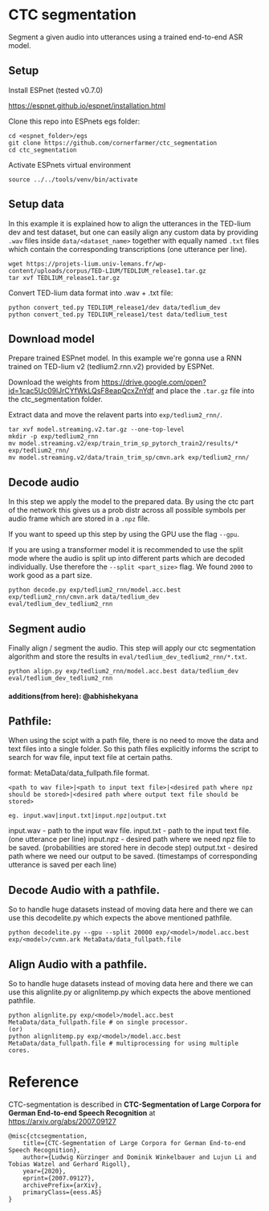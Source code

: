 # CTC segmentation

Segment a given audio into utterances using a trained end-to-end ASR model.

## Setup

Install ESPnet (tested v0.7.0)

https://espnet.github.io/espnet/installation.html

Clone this repo into ESPnets egs folder:

```
cd <espnet_folder>/egs
git clone https://github.com/cornerfarmer/ctc_segmentation
cd ctc_segmentation
```

Activate ESPnets virtual environment

```
source ../../tools/venv/bin/activate
```

## Setup data

In this example it is explained how to align the utterances in the TED-lium dev and test dataset, but one can easily align any custom data by providing `.wav` files inside `data/<dataset_name>` together with equally named `.txt` files which contain the corresponding transcriptions (one utterance per line).

```
wget https://projets-lium.univ-lemans.fr/wp-content/uploads/corpus/TED-LIUM/TEDLIUM_release1.tar.gz
tar xvf TEDLIUM_release1.tar.gz
```

Convert TED-lium data format into .wav + .txt file:

```
python convert_ted.py TEDLIUM_release1/dev data/tedlium_dev
python convert_ted.py TEDLIUM_release1/test data/tedlium_test
```

## Download model

Prepare trained ESPnet model. In this example we're gonna use a RNN trained on TED-lium v2 (tedlium2.rnn.v2) provided by ESPNet.

Download the weights from https://drive.google.com/open?id=1cac5Uc09lJrCYfWkLQsF8eapQcxZnYdf and place the `.tar.gz` file into the ctc_segmentation folder.

Extract data and move the relavent parts into `exp/tedlium2_rnn/`. 

```
tar xvf model.streaming.v2.tar.gz --one-top-level
mkdir -p exp/tedlium2_rnn
mv model.streaming.v2/exp/train_trim_sp_pytorch_train2/results/* exp/tedlium2_rnn/
mv model.streaming.v2/data/train_trim_sp/cmvn.ark exp/tedlium2_rnn/
```

## Decode audio

In this step we apply the model to the prepared data. By using the ctc part of the network this gives us a prob distr across all possible symbols per audio frame which are stored in a `.npz` file.

If you want to speed up this step by using the GPU use the flag `--gpu`.

If you are using a transformer model it is recommended to use the split mode where the audio is split up into different parts which are decoded individually.
Use therefore the `--split <part_size>` flag. We found `2000` to work good as a part size.

```
python decode.py exp/tedlium2_rnn/model.acc.best exp/tedlium2_rnn/cmvn.ark data/tedlium_dev eval/tedlium_dev_tedlium2_rnn
```


## Segment audio

Finally align / segment the audio. This step will apply our ctc segmentation algorithm and store the results in `eval/tedlium_dev_tedlium2_rnn/*.txt`.

```
python align.py exp/tedlium2_rnn/model.acc.best data/tedlium_dev eval/tedlium_dev_tedlium2_rnn
```
#### additions(from here): @abhishekyana

## Pathfile:

When using the scipt with a path file, there is no need to move the data and text files into a single folder. So this path files explicitly informs the script to search for wav file, input text file at certain paths.

format: MetaData/data_fullpath.file format. 
```
<path to wav file>|<path to input text file>|<desired path where npz should be stored>|<desired path where output text file should be stored>

eg. input.wav|input.txt|input.npz|output.txt
```
input.wav - path to the input wav file. 
input.txt - path to the input text file. (one utterance per line)
input.npz - desired path where we need npz file to be saved. (probabilities are stored here in decode step)
output.txt - desired path where we need our output to be saved. (timestamps of corresponding utterance is saved per each line)

## Decode Audio with a pathfile. 

So to handle huge datasets instead of moving data here and there we can use this decodelite.py which expects the above mentioned pathfile. 
```
python decodelite.py --gpu --split 20000 exp/<model>/model.acc.best exp/<model>/cvmn.ark MetaData/data_fullpath.file
```

## Align Audio with a pathfile. 

So to handle huge datasets instead of moving data here and there we can use this alignlite.py or alignlitemp.py which expects the above mentioned pathfile. 
```
python alignlite.py exp/<model>/model.acc.best MetaData/data_fullpath.file # on single processor.
(or)
python alignlitemp.py exp/<model>/model.acc.best MetaData/data_fullpath.file # multiprocessing for using multiple cores. 
```


# Reference

CTC-segmentation is described in **CTC-Segmentation of Large Corpora for German End-to-end Speech Recognition** at https://arxiv.org/abs/2007.09127 

```
@misc{ctcsegmentation,
    title={CTC-Segmentation of Large Corpora for German End-to-end Speech Recognition},
    author={Ludwig Kürzinger and Dominik Winkelbauer and Lujun Li and Tobias Watzel and Gerhard Rigoll},
    year={2020},
    eprint={2007.09127},
    archivePrefix={arXiv},
    primaryClass={eess.AS}
}
```
